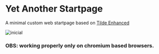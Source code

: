 # Yet Another Startpage

A minimal custom web startpage based on [Tilde Enhanced](https://github.com/Ozencb/tilde-enhanced)

![inicial](https://i.imgur.com/W2u2sR6.png)


### OBS: working properly only on chromium based browsers.
